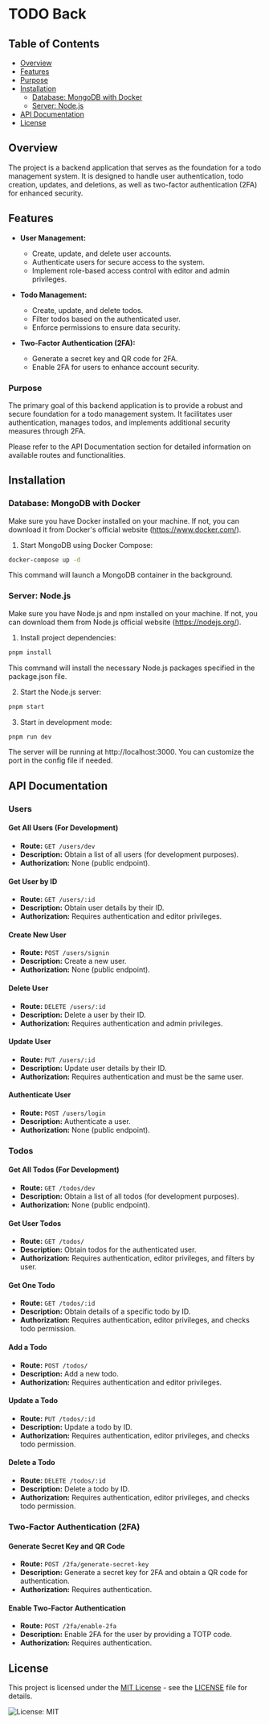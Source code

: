# TODO Back

## Table of Contents

- [Overview](#overview)
- [Features](#features)
- [Purpose](#purpose)
- [Installation](#installation)
  - [Database: MongoDB with Docker](#database-mongodb-with-docker)
  - [Server: Node.js](#server-nodejs)
- [API Documentation](#api-documentation)
- [License](#license)

## Overview

The project is a backend application that serves as the foundation for a todo management system.
It is designed to handle user authentication, todo creation, updates, and deletions, as well as two-factor authentication (2FA) for enhanced security.

## Features

- **User Management:**

  - Create, update, and delete user accounts.
  - Authenticate users for secure access to the system.
  - Implement role-based access control with editor and admin privileges.

- **Todo Management:**

  - Create, update, and delete todos.
  - Filter todos based on the authenticated user.
  - Enforce permissions to ensure data security.

- **Two-Factor Authentication (2FA):**
  - Generate a secret key and QR code for 2FA.
  - Enable 2FA for users to enhance account security.

### Purpose

The primary goal of this backend application is to provide a robust and secure foundation for a todo management system. It facilitates user authentication, manages todos, and implements additional security measures through 2FA.

Please refer to the API Documentation section for detailed information on available routes and functionalities.

## Installation

### Database: MongoDB with Docker

Make sure you have Docker installed on your machine. If not, you can download it from Docker's official website (https://www.docker.com/).

1. Start MongoDB using Docker Compose:

```bash
docker-compose up -d
```

This command will launch a MongoDB container in the background.

### Server: Node.js

Make sure you have Node.js and npm installed on your machine. If not, you can download them from Node.js official website (https://nodejs.org/).

1. Install project dependencies:

```bash
pnpm install
```

This command will install the necessary Node.js packages specified in the package.json file.

2. Start the Node.js server:

```bash
pnpm start
```

3. Start in development mode:

```bash
pnpm run dev
```

The server will be running at http://localhost:3000. You can customize the port in the config file if needed.

## API Documentation

### Users

#### Get All Users (For Development)

- **Route:** `GET /users/dev`
- **Description:** Obtain a list of all users (for development purposes).
- **Authorization:** None (public endpoint).

#### Get User by ID

- **Route:** `GET /users/:id`
- **Description:** Obtain user details by their ID.
- **Authorization:** Requires authentication and editor privileges.

#### Create New User

- **Route:** `POST /users/signin`
- **Description:** Create a new user.
- **Authorization:** None (public endpoint).

#### Delete User

- **Route:** `DELETE /users/:id`
- **Description:** Delete a user by their ID.
- **Authorization:** Requires authentication and admin privileges.

#### Update User

- **Route:** `PUT /users/:id`
- **Description:** Update user details by their ID.
- **Authorization:** Requires authentication and must be the same user.

#### Authenticate User

- **Route:** `POST /users/login`
- **Description:** Authenticate a user.
- **Authorization:** None (public endpoint).

### Todos

#### Get All Todos (For Development)

- **Route:** `GET /todos/dev`
- **Description:** Obtain a list of all todos (for development purposes).
- **Authorization:** None (public endpoint).

#### Get User Todos

- **Route:** `GET /todos/`
- **Description:** Obtain todos for the authenticated user.
- **Authorization:** Requires authentication, editor privileges, and filters by user.

#### Get One Todo

- **Route:** `GET /todos/:id`
- **Description:** Obtain details of a specific todo by ID.
- **Authorization:** Requires authentication, editor privileges, and checks todo permission.

#### Add a Todo

- **Route:** `POST /todos/`
- **Description:** Add a new todo.
- **Authorization:** Requires authentication and editor privileges.

#### Update a Todo

- **Route:** `PUT /todos/:id`
- **Description:** Update a todo by ID.
- **Authorization:** Requires authentication, editor privileges, and checks todo permission.

#### Delete a Todo

- **Route:** `DELETE /todos/:id`
- **Description:** Delete a todo by ID.
- **Authorization:** Requires authentication, editor privileges, and checks todo permission.

### Two-Factor Authentication (2FA)

#### Generate Secret Key and QR Code

- **Route:** `POST /2fa/generate-secret-key`
- **Description:** Generate a secret key for 2FA and obtain a QR code for authentication.
- **Authorization:** Requires authentication.

#### Enable Two-Factor Authentication

- **Route:** `POST /2fa/enable-2fa`
- **Description:** Enable 2FA for the user by providing a TOTP code.
- **Authorization:** Requires authentication.

## License

This project is licensed under the [MIT License](https://opensource.org/licenses/MIT) - see the [LICENSE](LICENSE) file for details.

![License: MIT](https://img.shields.io/badge/License-MIT-yellow.svg)
